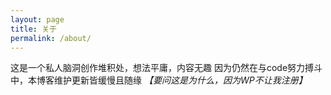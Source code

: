 ```yaml
---
layout: page
title: 关于
permalink: /about/
---
```


这是一个私人脑洞创作堆积处，想法平庸，内容无趣
因为仍然在与code努力搏斗中，本博客维护更新皆缓慢且随缘
*【要问这是为什么，因为WP不让我注册】*
